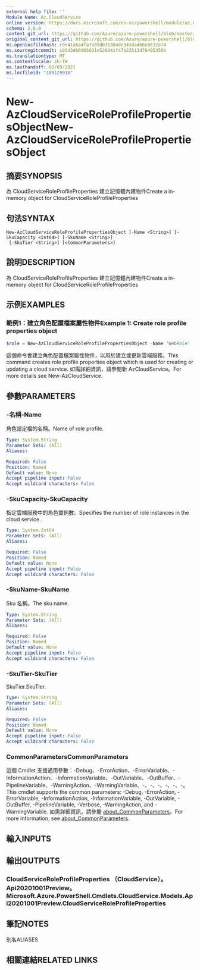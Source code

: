 ```yaml
---
external help file: ''
Module Name: Az.CloudService
online version: https://docs.microsoft.com/en-us/powershell/module/az.CloudService/new-AzCloudServiceRoleProfilePropertiesObject
schema: 2.0.0
content_git_url: https://github.com/Azure/azure-powershell/blob/master/src/CloudService/help/New-AzCloudServiceRoleProfilePropertiesObject.md
original_content_git_url: https://github.com/Azure/azure-powershell/blob/master/src/CloudService/help/New-AzCloudServiceRoleProfilePropertiesObject.md
ms.openlocfilehash: c9e41a6a4fa7a89db31304dc343da466e8632a74
ms.sourcegitcommit: c05d3d669b5631e526841f47b22513d78495350b
ms.translationtype: MT
ms.contentlocale: zh-TW
ms.lasthandoff: 02/09/2021
ms.locfileid: "100129910"
---
```

# <span data-ttu-id="2b482-101">New-AzCloudServiceRoleProfilePropertiesObject</span><span class="sxs-lookup"><span data-stu-id="2b482-101">New-AzCloudServiceRoleProfilePropertiesObject</span></span>

## <span data-ttu-id="2b482-102">摘要</span><span class="sxs-lookup"><span data-stu-id="2b482-102">SYNOPSIS</span></span>
<span data-ttu-id="2b482-103">為 CloudServiceRoleProfileProperties 建立記憶體內建物件</span><span class="sxs-lookup"><span data-stu-id="2b482-103">Create a in-memory object for CloudServiceRoleProfileProperties</span></span>

## <span data-ttu-id="2b482-104">句法</span><span class="sxs-lookup"><span data-stu-id="2b482-104">SYNTAX</span></span>

```
New-AzCloudServiceRoleProfilePropertiesObject [-Name <String>] [-SkuCapacity <Int64>] [-SkuName <String>]
 [-SkuTier <String>] [<CommonParameters>]
```

## <span data-ttu-id="2b482-105">說明</span><span class="sxs-lookup"><span data-stu-id="2b482-105">DESCRIPTION</span></span>
<span data-ttu-id="2b482-106">為 CloudServiceRoleProfileProperties 建立記憶體內建物件</span><span class="sxs-lookup"><span data-stu-id="2b482-106">Create a in-memory object for CloudServiceRoleProfileProperties</span></span>

## <span data-ttu-id="2b482-107">示例</span><span class="sxs-lookup"><span data-stu-id="2b482-107">EXAMPLES</span></span>

### <span data-ttu-id="2b482-108">範例1：建立角色配置檔案屬性物件</span><span class="sxs-lookup"><span data-stu-id="2b482-108">Example 1: Create role profile properties object</span></span>
```powershell
$role = New-AzCloudServiceRoleProfilePropertiesObject -Name 'WebRole' -SkuName 'Standard_D1_v2' -SkuTier 'Standard' -SkuCapacity 2
```

<span data-ttu-id="2b482-109">這個命令會建立角色配置檔案屬性物件，以用於建立或更新雲端服務。</span><span class="sxs-lookup"><span data-stu-id="2b482-109">This command creates role profile properties object which is used for creating or updating a cloud service.</span></span>
<span data-ttu-id="2b482-110">如需詳細資訊，請參閱新 AzCloudService。</span><span class="sxs-lookup"><span data-stu-id="2b482-110">For more details see New-AzCloudService.</span></span>

## <span data-ttu-id="2b482-111">參數</span><span class="sxs-lookup"><span data-stu-id="2b482-111">PARAMETERS</span></span>

### <span data-ttu-id="2b482-112">-名稱</span><span class="sxs-lookup"><span data-stu-id="2b482-112">-Name</span></span>
<span data-ttu-id="2b482-113">角色設定檔的名稱。</span><span class="sxs-lookup"><span data-stu-id="2b482-113">Name of role profile.</span></span>

```yaml
Type: System.String
Parameter Sets: (All)
Aliases:

Required: False
Position: Named
Default value: None
Accept pipeline input: False
Accept wildcard characters: False
```

### <span data-ttu-id="2b482-114">-SkuCapacity</span><span class="sxs-lookup"><span data-stu-id="2b482-114">-SkuCapacity</span></span>
<span data-ttu-id="2b482-115">指定雲端服務中的角色實例數。</span><span class="sxs-lookup"><span data-stu-id="2b482-115">Specifies the number of role instances in the cloud service.</span></span>

```yaml
Type: System.Int64
Parameter Sets: (All)
Aliases:

Required: False
Position: Named
Default value: None
Accept pipeline input: False
Accept wildcard characters: False
```

### <span data-ttu-id="2b482-116">-SkuName</span><span class="sxs-lookup"><span data-stu-id="2b482-116">-SkuName</span></span>
<span data-ttu-id="2b482-117">Sku 名稱。</span><span class="sxs-lookup"><span data-stu-id="2b482-117">The sku name.</span></span>

```yaml
Type: System.String
Parameter Sets: (All)
Aliases:

Required: False
Position: Named
Default value: None
Accept pipeline input: False
Accept wildcard characters: False
```

### <span data-ttu-id="2b482-118">-SkuTier</span><span class="sxs-lookup"><span data-stu-id="2b482-118">-SkuTier</span></span>
<span data-ttu-id="2b482-119">SkuTier.</span><span class="sxs-lookup"><span data-stu-id="2b482-119">SkuTier.</span></span>

```yaml
Type: System.String
Parameter Sets: (All)
Aliases:

Required: False
Position: Named
Default value: None
Accept pipeline input: False
Accept wildcard characters: False
```

### <span data-ttu-id="2b482-120">CommonParameters</span><span class="sxs-lookup"><span data-stu-id="2b482-120">CommonParameters</span></span>
<span data-ttu-id="2b482-121">這個 Cmdlet 支援通用參數：-Debug、-ErrorAction、-ErrorVariable、-InformationAction、-InformationVariable、-OutVariable、-OutBuffer、-PipelineVariable、-WarningAction、-WarningVariable、-、-、-、-、-、-。</span><span class="sxs-lookup"><span data-stu-id="2b482-121">This cmdlet supports the common parameters: -Debug, -ErrorAction, -ErrorVariable, -InformationAction, -InformationVariable, -OutVariable, -OutBuffer, -PipelineVariable, -Verbose, -WarningAction, and -WarningVariable.</span></span> <span data-ttu-id="2b482-122">如需詳細資訊，請參閱 [about_CommonParameters](http://go.microsoft.com/fwlink/?LinkID=113216)。</span><span class="sxs-lookup"><span data-stu-id="2b482-122">For more information, see [about_CommonParameters](http://go.microsoft.com/fwlink/?LinkID=113216).</span></span>

## <span data-ttu-id="2b482-123">輸入</span><span class="sxs-lookup"><span data-stu-id="2b482-123">INPUTS</span></span>

## <span data-ttu-id="2b482-124">輸出</span><span class="sxs-lookup"><span data-stu-id="2b482-124">OUTPUTS</span></span>

### <span data-ttu-id="2b482-125">CloudServiceRoleProfileProperties （CloudService）。 Api20201001Preview。</span><span class="sxs-lookup"><span data-stu-id="2b482-125">Microsoft.Azure.PowerShell.Cmdlets.CloudService.Models.Api20201001Preview.CloudServiceRoleProfileProperties</span></span>

## <span data-ttu-id="2b482-126">筆記</span><span class="sxs-lookup"><span data-stu-id="2b482-126">NOTES</span></span>

<span data-ttu-id="2b482-127">別名</span><span class="sxs-lookup"><span data-stu-id="2b482-127">ALIASES</span></span>

## <span data-ttu-id="2b482-128">相關連結</span><span class="sxs-lookup"><span data-stu-id="2b482-128">RELATED LINKS</span></span>

